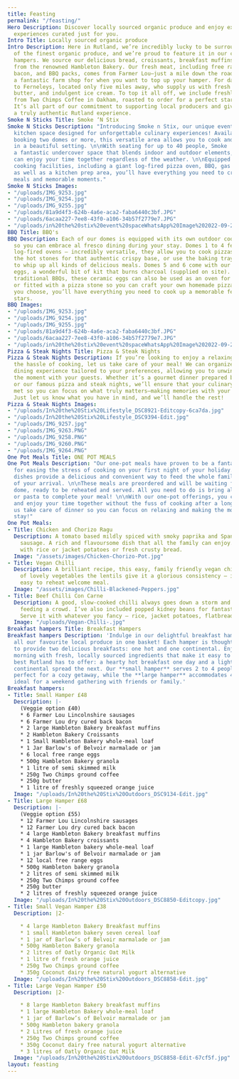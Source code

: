 ```yaml
---
title: Feasting
permalink: "/feasting/"
Hero Description: Discover locally sourced organic produce and enjoy exquisite dining
  experiences curated just for you.
Intro Title: Locally sourced organic produce
Intro Description: Here in Rutland, we’re incredibly lucky to be surrounded by some
  of the finest organic produce, and we’re proud to feature it in our campsite breakfast
  hampers. We source our delicious bread, croissants, breakfast muffins and jams,
  from the renowned Hambleton Bakery. Our fresh meat, including free range eggs, sausages,
  bacon, and BBQ packs, comes from Farmer Lou—just a mile down the road—who also runs
  a fantastic farm shop for when you want to top up your hamper. For dairy, we turn
  to Ferneleys, located only five miles away, who supply us with fresh milk, creamy
  butter, and indulgent ice cream. To top it all off, we include freshly ground coffee
  from Two Chimps Coffee in Oakham, roasted to order for a perfect start to your morning.
  It’s all part of our commitment to supporting local producers and giving our guests
  a truly authentic Rutland experience.
Smoke N Sticks Title: Smoke ‘N Stix
Smoke N Sticks Description: "Introducing Smoke n Stix, our unique event and outdoor
  kitchen space designed for unforgettable culinary experiences! Available for groups
  booking two domes or more, this versatile area allows you to cook and dine together
  in a beautiful setting. \n\nWith seating for up to 40 people, Smoke 'n Stix offers
  a fantastic undercover space that blends indoor and outdoor elements, ensuring you
  can enjoy your time together regardless of the weather. \n\nEquipped with outdoor
  cooking facilities, including a giant log-fired pizza oven, BBQ, gas hob, and oven,
  as well as a kitchen prep area, you’ll have everything you need to create delicious
  meals and memorable moments."
Smoke N Sticks Images:
- "/uploads/IMG_9253.jpg"
- "/uploads/IMG_9254.jpg"
- "/uploads/IMG_9255.jpg"
- "/uploads/81a9d4f3-624b-4a6e-aca2-faba6440c3bf.JPG"
- "/uploads/6acaa227-7ee8-43f0-a106-34b57f2779e7.JPG"
- "/uploads/in%20the%20stix%20event%20spaceWhatsApp%20Image%202022-09-26%20at%20in%20the%20stix%20event%20space9.5in%20the%20stix%20event%20space.33-0a89d3.jpeg"
BBQ Title: BBQ's
BBQ Description: Each of our domes is equipped with its own outdoor cooking setup,
  so you can embrace al fresco dining during your stay. Domes 1 to 4 feature our fantastic
  log-fired ovens — incredibly versatile, they allow you to cook pizzas directly on
  the hot stones for that authentic crispy base, or use the baking trays provided
  to whip up all kinds of delicious meals. Domes 5 and 6 come with our new ceramic
  eggs, a wonderful bit of kit that burns charcoal (supplied on site). Perfect for
  traditional BBQs, these ceramic eggs can also be used as an oven for slow-roasting,
  or fitted with a pizza stone so you can craft your own homemade pizza. Whatever
  you choose, you’ll have everything you need to cook up a memorable feast under the
  stars.
BBQ Images:
- "/uploads/IMG_9253.jpg"
- "/uploads/IMG_9254.jpg"
- "/uploads/IMG_9255.jpg"
- "/uploads/81a9d4f3-624b-4a6e-aca2-faba6440c3bf.JPG"
- "/uploads/6acaa227-7ee8-43f0-a106-34b57f2779e7.JPG"
- "/uploads/in%20the%20stix%20event%20spaceWhatsApp%20Image%202022-09-26%20at%20in%20the%20stix%20event%20space9.5in%20the%20stix%20event%20space.33-0a89d3.jpeg"
Pizza & Steak Nights Title: Pizza & Steak Nights
Pizza & Steak Nights Description: If you’re looking to enjoy a relaxing evening without
  the hassle of cooking, let us take care of your meal! We can organize a delicious
  dining experience tailored to your preferences, allowing you to unwind and savour
  the moment with your guests. Whether it’s a gourmet dinner prepared by local chefs
  or our famous pizza and steak nights, we’ll ensure that your culinary needs are
  met so you can focus on what truly matters—making memories with your loved ones.
  Just let us know what you have in mind, and we’ll handle the rest!
Pizza & Steak Nights Images:
- "/uploads/In%20the%20Stix%20Lifestyle_DSC8921-Editcopy-6ca7da.jpg"
- "/uploads/In%20the%20Stix%20Lifestyle_DSC9394-Edit.jpg"
- "/uploads/IMG_9257.jpg"
- "/uploads/IMG_9263.PNG"
- "/uploads/IMG_9258.PNG"
- "/uploads/IMG_9260.PNG"
- "/uploads/IMG_9264.PNG"
One Pot Meals Title: ONE POT MEALS
One Pot Meals Description: "Our one-pot meals have proven to be a fantastic solution
  for easing the stress of cooking on your first night of your holiday. Our home-cooked
  dishes provide a delicious and convenient way to feed the whole family within minutes
  of your arrival. \n\nThese meals are preordered and will be waiting for you in your
  dome, ready to be reheated and served. All you need to do is bring along some rice
  or pasta to complete your meal! \n\nWith our one-pot offerings, you can settle in
  and enjoy your time together without the fuss of cooking after a long journey. Let
  us take care of dinner so you can focus on relaxing and making the most of your
  stay!"
One Pot Meals:
- Title: Chicken and Chorizo Ragu
  Description: A tomato based mildly spiced with smoky paprika and Spanish chorizo
    sausage. A rich and flavoursome dish that all the family can enjoy. Simply serve
    with rice or jacket potatoes or fresh crusty bread.
  Image: "/assets/images/Chicken-Chorizo-Pot.jpg"
- Title: Vegan Chilli
  Description: A brilliant recipe, this easy, family friendly vegan chilli is full
    of lovely vegetables the lentils give it a glorious consistency – it’s a perfect
    easy to reheat welcome meal.
  Image: "/assets/images/Chilli-Blackened-Peppers.jpg"
- Title: Beef Chilli Con Carne
  Description: A good, slow-cooked chilli always goes down a storm and is great for
    feeding a crowd. I’ve also included popped kidney beans for fantastic texture.
    Serve it with whatever you fancy – rice, jacket potatoes, flatbreads, or tacos.
  Image: "/uploads/Vegan-Chilli-.jpg"
Breakfast hampers Title: Breakfast Hampers
Breakfast hampers Description: 'Indulge in our delightful breakfast hampers, showcasing
  all our favourite local produce in one basket! Each hamper is thoughtfully designed
  to provide two delicious breakfasts: one hot and one continental. Enjoy a leisurely
  morning with fresh, locally sourced ingredients that make it easy to sample the
  best Rutland has to offer: a hearty hot breakfast one day and a light, refreshing
  continental spread the next. Our **small hamper** serves 2 to 4 people, making it
  perfect for a cozy getaway, while the **large hamper** accommodates 4 to 6 people,
  ideal for a weekend gathering with friends or family.'
Breakfast hampers:
- Title: Small Hamper £48
  Description: |-
    (Veggie option £40)
    * 6 Farmer Lou Lincolnshire sausages
    * 6 Farmer Lou dry cured back bacon
    * 2 large Hambleton Bakery breakfast muffins
    * 2 Hambleton Bakery Croissants
    * 1 Small Hambleton Bakery whole-meal loaf
    * 1 Jar Barlow's of Belvoir marmalade or jam
    * 6 local free range eggs
    * 500g Hambleton Bakery granola
    * 1 litre of semi skimmed milk
    * 250g Two Chimps ground coffee
    * 250g butter
    * 1 litre of freshly squeezed orange juice
  Image: "/uploads/In%20the%20Stix%20Outdoors_DSC9134-Edit.jpg"
- Title: Large Hamper £68
  Description: |-
    (Veggie option £55)
    * 12 Farmer Lou Lincolnshire sausages
    * 12 Farmer Lou dry cured back bacon
    * 4 large Hambleton Bakery breakfast muffins
    * 4 Hambleton Bakery croissants
    * 1 large Hambleton bakery whole-meal loaf
    * 1 jar Barlow's of Belvoir marmalade or jam
    * 12 local free range eggs
    * 500g Hambleton bakery granola
    * 2 litres of semi skimmed milk
    * 250g Two Chimps ground coffee
    * 250g butter
    * 2 litres of freshly squeezed orange juice
  Image: "/uploads/In%20the%20Stix%20Outdoors_DSC8850-Editcopy.jpg"
- Title: Small Vegan Hamper £38
  Description: |2-

    * 4 large Hambleton Bakery Breakfast muffins
    * 1 small Hambleton bakery seven cereal loaf
    * 1 jar of Barlow’s of Belvoir marmalade or jam
    * 500g Hambleton Bakery granola
    * 2 litres of Oatly Organic Oat Milk
    * 1 litre of fresh orange juice
    * 250g Two Chimps ground coffee
    * 350g Coconut dairy free natural yogurt alternative
  Image: "/uploads/In%20the%20Stix%20Outdoors_DSC8858-Edit.jpg"
- Title: Large Vegan Hamper £50
  Description: |2-

    * 8 large Hambleton Bakery breakfast muffins
    * 1 large Hambleton Bakery whole-meal loaf
    * 1 jar of Barlow’s of Belvoir marmalade or jam
    * 500g Hambleton bakery granola
    * 2 Litres of fresh orange juice
    * 250g Two Chimps ground coffee
    * 350g Coconut dairy free natural yogurt alternative
    * 3 litres of Oatly Organic Oat Milk
  Image: "/uploads/In%20the%20Stix%20Outdoors_DSC8858-Edit-67cf5f.jpg"
layout: feasting
---
```


